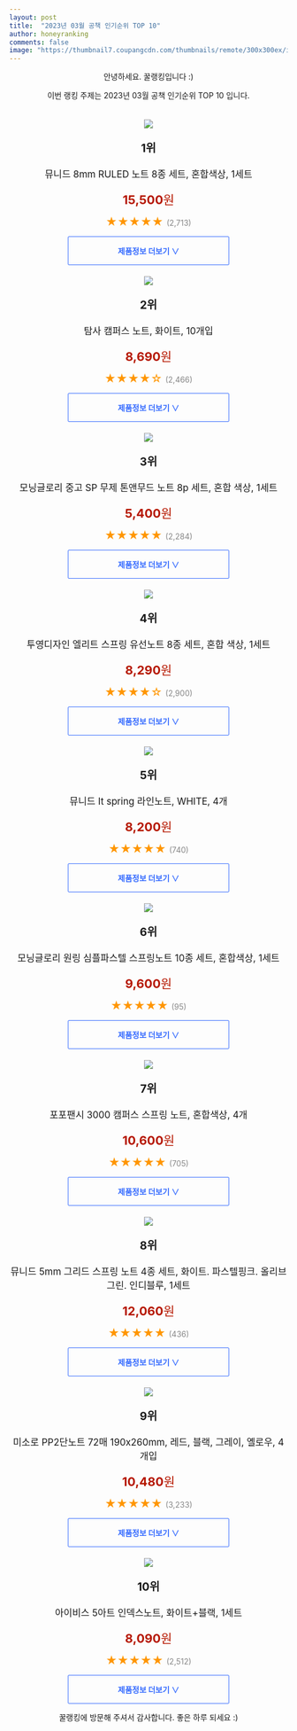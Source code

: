 ```yaml
---
layout: post
title:  "2023년 03월 공책 인기순위 TOP 10"
author: honeyranking
comments: false
image: "https://thumbnail7.coupangcdn.com/thumbnails/remote/300x300ex/image/retail/images/418481457669553-31243c0d-ff92-4b57-bc46-9e037f893cc2.jpg"
---
```

<p style="text-align: center;">안녕하세요. 꿀랭킹입니다 :)</p>
<p style="text-align: center;">이번 랭킹 주제는 2023년 03월 공책 인기순위 TOP 10 입니다.</p><center><img src="https://thumbnail7.coupangcdn.com/thumbnails/remote/300x300ex/image/retail/images/418481457669553-31243c0d-ff92-4b57-bc46-9e037f893cc2.jpg" style="margin-top:20px" /></center><p style="text-align: center; font-size: 20px"><b>1위</b></p><p style="text-align: center; font-size: 17px">뮤니드 8mm RULED 노트 8종 세트, 혼합색상, 1세트</p><p style="text-align: center;"><span style="color: #b61800; font-size: 22px;"><b>15,500</b>원</span></p><p style="text-align: center;"><span style="color: #ff9600; font-size: 20px;">★★★★★ </span><span style="color: #878787;">(2,713)</span></p><center><a href="https://link.coupang.com/a/S5wD2"><div style="font-size: 14px; display: inline-block; padding: 15px 90px; color: #346aff; border-radius: 2px; border: 1px solid #346aff; cursor: pointer;"><b>제품정보 더보기 &or;</b></div></a></center><center><img src="https://thumbnail7.coupangcdn.com/thumbnails/remote/300x300ex/image/retail/images/344825022687512-17271cb4-bdc3-4b08-98a6-15c4b57e237b.jpg" style="margin-top:20px" /></center><p style="text-align: center; font-size: 20px"><b>2위</b></p><p style="text-align: center; font-size: 17px">탐사 캠퍼스 노트, 화이트, 10개입</p><p style="text-align: center;"><span style="color: #b61800; font-size: 22px;"><b>8,690</b>원</span></p><p style="text-align: center;"><span style="color: #ff9600; font-size: 20px;">★★★★☆ </span><span style="color: #878787;">(2,466)</span></p><center><a href="https://link.coupang.com/a/S5wD4"><div style="font-size: 14px; display: inline-block; padding: 15px 90px; color: #346aff; border-radius: 2px; border: 1px solid #346aff; cursor: pointer;"><b>제품정보 더보기 &or;</b></div></a></center><center><img src="https://thumbnail6.coupangcdn.com/thumbnails/remote/300x300ex/image/retail/images/3733483952639812-48fa1516-5204-42e3-bd87-ac4e1683a3d3.jpg" style="margin-top:20px" /></center><p style="text-align: center; font-size: 20px"><b>3위</b></p><p style="text-align: center; font-size: 17px">모닝글로리 중고 SP 무제 톤앤무드 노트 8p 세트, 혼합 색상, 1세트</p><p style="text-align: center;"><span style="color: #b61800; font-size: 22px;"><b>5,400</b>원</span></p><p style="text-align: center;"><span style="color: #ff9600; font-size: 20px;">★★★★★ </span><span style="color: #878787;">(2,284)</span></p><center><a href="https://www.coupang.com/vp/products/181660698?itemId=520445805&q=%EA%B3%B5%EC%B1%85&sourceType=search&searchId=e5d67b924f4d49cf91963a986f330e61"><div style="font-size: 14px; display: inline-block; padding: 15px 90px; color: #346aff; border-radius: 2px; border: 1px solid #346aff; cursor: pointer;"><b>제품정보 더보기 &or;</b></div></a></center><center><img src="https://thumbnail8.coupangcdn.com/thumbnails/remote/300x300ex/image/product/image/vendoritem/2018/10/17/3542985544/649df54a-6834-4543-8f1c-360d9f2881d0.jpg" style="margin-top:20px" /></center><p style="text-align: center; font-size: 20px"><b>4위</b></p><p style="text-align: center; font-size: 17px">투영디자인 엘리트 스프링 유선노트 8종 세트, 혼합 색상, 1세트</p><p style="text-align: center;"><span style="color: #b61800; font-size: 22px;"><b>8,290</b>원</span></p><p style="text-align: center;"><span style="color: #ff9600; font-size: 20px;">★★★★☆ </span><span style="color: #878787;">(2,900)</span></p><center><a href="https://link.coupang.com/a/S5wD8"><div style="font-size: 14px; display: inline-block; padding: 15px 90px; color: #346aff; border-radius: 2px; border: 1px solid #346aff; cursor: pointer;"><b>제품정보 더보기 &or;</b></div></a></center><center><img src="https://thumbnail8.coupangcdn.com/thumbnails/remote/300x300ex/image/retail/images/8413093705087147-7a0c8376-b1af-4fb6-b573-0863fb07d914.png" style="margin-top:20px" /></center><p style="text-align: center; font-size: 20px"><b>5위</b></p><p style="text-align: center; font-size: 17px">뮤니드 It spring 라인노트, WHITE, 4개</p><p style="text-align: center;"><span style="color: #b61800; font-size: 22px;"><b>8,200</b>원</span></p><p style="text-align: center;"><span style="color: #ff9600; font-size: 20px;">★★★★★ </span><span style="color: #878787;">(740)</span></p><center><a href="https://link.coupang.com/a/S5wD9"><div style="font-size: 14px; display: inline-block; padding: 15px 90px; color: #346aff; border-radius: 2px; border: 1px solid #346aff; cursor: pointer;"><b>제품정보 더보기 &or;</b></div></a></center><center><img src="https://thumbnail7.coupangcdn.com/thumbnails/remote/300x300ex/image/rs_quotation_api/hodvelwh/1b720f8e3e3f4d3783f1203136462cdd.jpg" style="margin-top:20px" /></center><p style="text-align: center; font-size: 20px"><b>6위</b></p><p style="text-align: center; font-size: 17px">모닝글로리 원링 심플파스텔 스프링노트 10종 세트, 혼합색상, 1세트</p><p style="text-align: center;"><span style="color: #b61800; font-size: 22px;"><b>9,600</b>원</span></p><p style="text-align: center;"><span style="color: #ff9600; font-size: 20px;">★★★★★ </span><span style="color: #878787;">(95)</span></p><center><a href="https://www.coupang.com/vp/products/6684796606?itemId=15428560668&q=%EA%B3%B5%EC%B1%85&sourceType=search&searchId=e5d67b924f4d49cf91963a986f330e61"><div style="font-size: 14px; display: inline-block; padding: 15px 90px; color: #346aff; border-radius: 2px; border: 1px solid #346aff; cursor: pointer;"><b>제품정보 더보기 &or;</b></div></a></center><center><img src="https://thumbnail9.coupangcdn.com/thumbnails/remote/300x300ex/image/retail/images/4422933015308942-6b6007a0-d787-4d16-a507-15c73969156b.jpg" style="margin-top:20px" /></center><p style="text-align: center; font-size: 20px"><b>7위</b></p><p style="text-align: center; font-size: 17px">포포팬시 3000 캠퍼스 스프링 노트, 혼합색상, 4개</p><p style="text-align: center;"><span style="color: #b61800; font-size: 22px;"><b>10,600</b>원</span></p><p style="text-align: center;"><span style="color: #ff9600; font-size: 20px;">★★★★★ </span><span style="color: #878787;">(705)</span></p><center><a href="https://link.coupang.com/a/S5wEd"><div style="font-size: 14px; display: inline-block; padding: 15px 90px; color: #346aff; border-radius: 2px; border: 1px solid #346aff; cursor: pointer;"><b>제품정보 더보기 &or;</b></div></a></center><center><img src="https://thumbnail8.coupangcdn.com/thumbnails/remote/300x300ex/image/retail/images/418497064879268-ccb13425-291a-469b-bb87-17caf9da5765.jpg" style="margin-top:20px" /></center><p style="text-align: center; font-size: 20px"><b>8위</b></p><p style="text-align: center; font-size: 17px">뮤니드 5mm 그리드 스프링 노트 4종 세트, 화이트. 파스텔핑크. 올리브그린. 인디블루, 1세트</p><p style="text-align: center;"><span style="color: #b61800; font-size: 22px;"><b>12,060</b>원</span></p><p style="text-align: center;"><span style="color: #ff9600; font-size: 20px;">★★★★★ </span><span style="color: #878787;">(436)</span></p><center><a href="https://link.coupang.com/a/S5wEf"><div style="font-size: 14px; display: inline-block; padding: 15px 90px; color: #346aff; border-radius: 2px; border: 1px solid #346aff; cursor: pointer;"><b>제품정보 더보기 &or;</b></div></a></center><center><img src="https://thumbnail8.coupangcdn.com/thumbnails/remote/300x300ex/image/retail/images/592778171685371-426dae0b-3738-4b65-8b6a-c2af00ed0fc3.jpg" style="margin-top:20px" /></center><p style="text-align: center; font-size: 20px"><b>9위</b></p><p style="text-align: center; font-size: 17px">미소로 PP2단노트 72매 190x260mm, 레드, 블랙, 그레이, 옐로우, 4개입</p><p style="text-align: center;"><span style="color: #b61800; font-size: 22px;"><b>10,480</b>원</span></p><p style="text-align: center;"><span style="color: #ff9600; font-size: 20px;">★★★★★ </span><span style="color: #878787;">(3,233)</span></p><center><a href="https://link.coupang.com/a/S5wEg"><div style="font-size: 14px; display: inline-block; padding: 15px 90px; color: #346aff; border-radius: 2px; border: 1px solid #346aff; cursor: pointer;"><b>제품정보 더보기 &or;</b></div></a></center><center><img src="https://thumbnail7.coupangcdn.com/thumbnails/remote/300x300ex/image/retail/images/64341271163365-d402e00a-b225-4ce2-87ce-50edc7566ec7.jpg" style="margin-top:20px" /></center><p style="text-align: center; font-size: 20px"><b>10위</b></p><p style="text-align: center; font-size: 17px">아이비스 5아트 인덱스노트, 화이트+블랙, 1세트</p><p style="text-align: center;"><span style="color: #b61800; font-size: 22px;"><b>8,090</b>원</span></p><p style="text-align: center;"><span style="color: #ff9600; font-size: 20px;">★★★★★ </span><span style="color: #878787;">(2,512)</span></p><center><a href="https://link.coupang.com/a/S5wEi"><div style="font-size: 14px; display: inline-block; padding: 15px 90px; color: #346aff; border-radius: 2px; border: 1px solid #346aff; cursor: pointer;"><b>제품정보 더보기 &or;</b></div></a></center><p style="text-align: center;">꿀랭킹에 방문해 주셔서 감사합니다. 좋은 하루 되세요 :)</p>